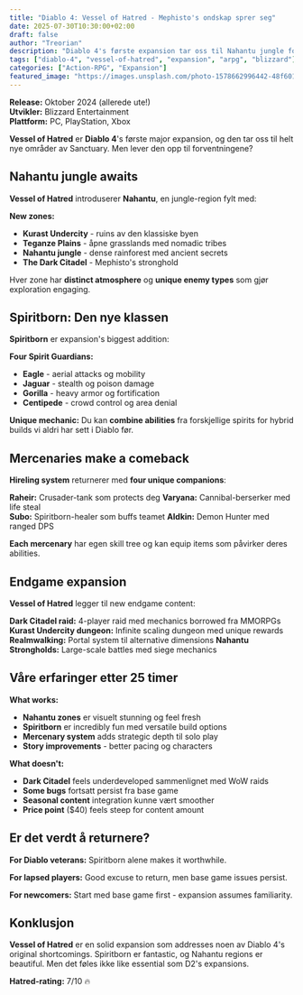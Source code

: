 ```yaml
---
title: "Diablo 4: Vessel of Hatred - Mephisto's ondskap sprer seg"
date: 2025-07-30T10:30:00+02:00
draft: false
author: "Treorian"
description: "Diablo 4's første expansion tar oss til Nahantu jungle for å konfrontere Mephisto. Er Vessel of Hatred verdt returnen til Sanctuary?"  
tags: ["diablo-4", "vessel-of-hatred", "expansion", "arpg", "blizzard"]
categories: ["Action-RPG", "Expansion"]
featured_image: "https://images.unsplash.com/photo-1578662996442-48f60103fc96?w=800"
---
```


**Release:** Oktober 2024 (allerede ute!)  
**Utvikler:** Blizzard Entertainment  
**Plattform:** PC, PlayStation, Xbox  

**Vessel of Hatred** er **Diablo 4**'s første major expansion, og den tar oss til helt nye områder av Sanctuary. Men lever den opp til forventningene?

## Nahantu jungle awaits

**Vessel of Hatred** introduserer **Nahantu**, en jungle-region fylt med:

**New zones:**
- **Kurast Undercity** - ruins av den klassiske byen
- **Teganze Plains** - åpne grasslands med nomadic tribes  
- **Nahantu jungle** - dense rainforest med ancient secrets
- **The Dark Citadel** - Mephisto's stronghold

Hver zone har **distinct atmosphere** og **unique enemy types** som gjør exploration engaging.

## Spiritborn: Den nye klassen

**Spiritborn** er expansion's biggest addition:

**Four Spirit Guardians:**
- **Eagle** - aerial attacks og mobility
- **Jaguar** - stealth og poison damage
- **Gorilla** - heavy armor og fortification  
- **Centipede** - crowd control og area denial

**Unique mechanic:** Du kan **combine abilities** fra forskjellige spirits for hybrid builds vi aldri har sett i Diablo før.

## Mercenaries make a comeback  

**Hireling system** returnerer med **four unique companions**:

**Raheir:** Crusader-tank som protects deg
**Varyana:** Cannibal-berserker med life steal  
**Subo:** Spiritborn-healer som buffs teamet
**Aldkin:** Demon Hunter med ranged DPS

**Each mercenary** har egen skill tree og kan equip items som påvirker deres abilities.

## Endgame expansion

**Vessel of Hatred** legger til new endgame content:

**Dark Citadel raid:** 4-player raid med mechanics borrowed fra MMORPGs
**Kurast Undercity dungeon:** Infinite scaling dungeon med unique rewards  
**Realmwalking:** Portal system til alternative dimensions
**Nahantu Strongholds:** Large-scale battles med siege mechanics

## Våre erfaringer etter 25 timer

**What works:**
- **Nahantu zones** er visuelt stunning og feel fresh
- **Spiritborn** er incredibly fun med versatile build options
- **Mercenary system** adds strategic depth til solo play
- **Story improvements** - better pacing og characters

**What doesn't:**
- **Dark Citadel** feels underdeveloped sammenlignet med WoW raids
- **Some bugs** fortsatt persist fra base game  
- **Seasonal content** integration kunne vært smoother
- **Price point** ($40) feels steep for content amount

## Er det verdt å returnere?

**For Diablo veterans:** Spiritborn alene makes it worthwhile.

**For lapsed players:** Good excuse to return, men base game issues persist.

**For newcomers:** Start med base game first - expansion assumes familiarity.

## Konklusjon

**Vessel of Hatred** er en solid expansion som addresses noen av Diablo 4's original shortcomings. Spiritborn er fantastic, og Nahantu regions er beautiful. Men det føles ikke like essential som D2's expansions.

**Hatred-rating:** 7/10 🔥